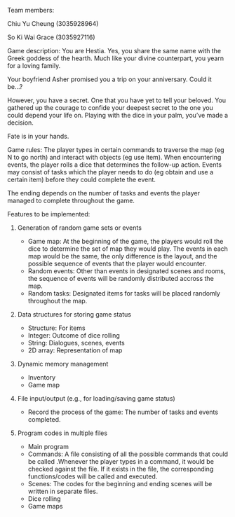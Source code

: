 Team members:

Chiu Yu Cheung (3035928964)

So Ki Wai Grace (3035927116)

Game description:
You are Hestia. Yes, you share the same name with the Greek goddess of the hearth. Much like your divine counterpart, you yearn for a loving family. 

Your boyfriend Asher promised you a trip on your anniversary. Could it be…?

However, you have a secret. One that you have yet to tell your beloved. You gathered up the courage to confide your deepest secret to the one you could depend your life on. Playing with the dice in your palm, you’ve made a decision.

Fate is in your hands.

Game rules:
The player types in certain commands to traverse the map (eg N to go north) and interact with objects (eg use item). When encountering events, the player rolls a dice that determines the follow-up action. Events may consist of tasks which the player needs to do (eg obtain and use a certain item) before they could complete the event. 

The ending depends on the number of tasks and events the player managed to complete throughout the game.

Features to be implemented:
1. Generation of random game sets or events
    - Game map:
        At the beginning of the game, the players would roll the dice to determine the set of map they would play. The events in each map would be the same, the only difference is the layout, and the possible sequence of events that the player would encounter.
    - Random events:
        Other than events in designated scenes and rooms, the sequence of events will be randomly distributed accross the map.
    - Random tasks:
        Designated items for tasks will be placed randomly throughout the map.

2. Data structures for storing game status
    - Structure: For items
    - Integer: Outcome of dice rolling
    - String: Dialogues, scenes, events
    - 2D array: Representation of map

3. Dynamic memory management
    - Inventory
    - Game map

4. File input/output (e.g., for loading/saving game status)
    - Record the process of the game:
        The number of tasks and events completed.

5. Program codes in multiple files
    - Main program
    - Commands:
        A file consisting of all the possible commands that could be called .Whenever the player types in a command, it would be checked against the file. If it exists in the file, the corresponding functions/codes will be called and executed.
    - Scenes:
        The codes for the beginning and ending scenes will be written in separate files.
    - Dice rolling
    - Game maps
